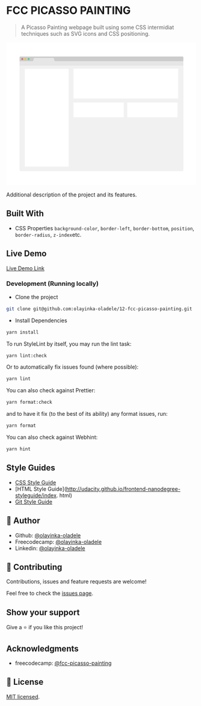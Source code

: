 # FCC PICASSO PAINTING

> A Picasso Painting webpage built using some CSS intermidiat techniques such as SVG icons and CSS positioning.

![screenshot](./app_screenshot.png)

Additional description of the project and its features.

## Built With

- CSS Properties
  `background-color`, `border-left`, `border-bottom`,
  `position`, `border-radius`, `z-index`etc.

## Live Demo

[Live Demo Link](https://livedemo.com)

### Development (Running locally)

- Clone the project

```bash
git clone git@github.com:olayinka-oladele/12-fcc-picasso-painting.git

```

- Install Dependencies

```bash
yarn install
```

To run StyleLint by itself, you may run the lint task:

```bash
yarn lint:check
```

Or to automatically fix issues found (where possible):

```bash
yarn lint
```

You can also check against Prettier:

```bash
yarn format:check
```

and to have it fix (to the best of its ability) any format issues, run:

```bash
yarn format
```

You can also check against Webhint:

```bash
yarn hint
```

## Style Guides

- [CSS Style Guide](http://udacity.github.io/frontend-nanodegree-styleguide/css.html)
- [HTML Style Guide](http://udacity.github.io/frontend-nanodegree-styleguide/index. html)
- [Git Style Guide](https://udacity.github.io/git-styleguide/)

## 👤 Author

- Github: [@olayinka-oladele](https://github.com/olayinka-oladele)
- Freecodecamp: [@olayinka-oladele](https://freecodecamp.com/author)
- Linkedin: [@olayinka-oladele](https://www.linkedin.com/in/author/)

## 🤝 Contributing

Contributions, issues and feature requests are welcome!

Feel free to check the [issues page](../../issues).

## Show your support

Give a ⭐️ if you like this project!

## Acknowledgments

- freecodecamp: [@fcc-picasso-painting](https://www.freecodecamp.org/learn/2022/responsive-web-design/learn-intermediate-css-by-building-a-picasso-painting/step-89)

## 📝 License

[MIT licensed](./LICENSE).
